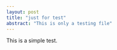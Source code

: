 ```yaml
---
layout: post
title: "just for test"
abstract: "This is only a testing file"
---
```


This is a simple test.
